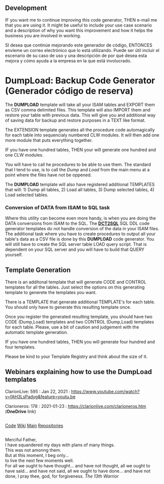 ## Development
IF you want me to continue improving this code generator, THEN e-mail me that you are using it. 
 It might be useful to include your use case scenario and a description of why you want this 
 improvement and how it helps the business you are involved in working.

SI desea que continúe mejorando este generador de código, ENTONCES envíeme un correo electrónico que lo está utilizando. 
 Puede ser útil incluir el escenario de su caso de uso y una descripción de por qué desea esta mejora
 y cómo ayuda a la empresa en la que está involucrado.
 
# DumpLoad: Backup Code Generator (Generador código de reserva)

The **DUMPLOAD** template will take all your ISAM tables and EXPORT them as CSV comma delimited files.
 This template will also IMPORT them and restore your table with previous data. This will give you
 and additional way of saving data for backup and restore purposes in a TEXT like format.

The EXTENSION template generates all the procedure code automagically for each table into sequencialy numbered CLW modules.
 It will then add one more module that puts everything together.

IF you have one hundred tables, THEN your will generate one hundred and one CLW modules.
 
You will have to call he procedures to be able to use them.  The standard that I tend to use, is to call the _Dump_ and _Load_ from the main menu at a point where the files have not be oppened.

The **DUMPLOAD** template will also have registered additional TEMPLATES that will: 1) Dump all tables, 2) Load all tables, 3) Dump selected tables, 4) Load selected tables.

### Conversion of DATA from ISAM to SQL task
Where this utility can become even more handy, is when you are doing the DATA conversions from ISAM to the SQL.
 The [**DCT2SQL**](https://github.com/RobertArtigas/DCT2SQL) SQL DDL code generator templates do not handle conversion of the data in your ISAM files.
 The additional task where you have to create procedures to output all your table's data as a CSV file is done by this **DUMPLOAD** code generator.
 You will still have to create the SQL server table LOAD query script. That is dependent on your SQL
 server and you will have to build that QUERY yourself.

## Template Generation 
There is an additonal template that will generate CODE and CONTROL templates for all the tables. 
 Just select the options on this generating template to generete the templates you want.


There is a TEMPLATE that generate additional TEMPLATE's for each table. You should only have to generate this resulting template once.

Once you register the generated resulting template, you should have two CODE (Dump,Load) templates and two CONTROL (Dump,Load) templates for each table.
 Please, use a bit of caution and judgement with the automatic template generation. 
 
IF you have one hundred tables, THEN you will generate four hundred and four templates.

Please be kind to your Template Registry and think about the size of it.

## Webinars explaining how to use the DumpLoad templates

ClarionLive: 595 : Jan 22, 2021 : https://www.youtube.com/watch?v=fAH3LsPadyg&feature=youtu.be

Clarioneros: 178 : 2021-01-23 : https://clarionlive.com/clarioneros.htm (**OneDrive** link)


##


[Code](https://github.com/RobertArtigas/DumpLoad) 
[Wiki](https://github.com/RobertArtigas/DumpLoad/wiki) 
[Main](https://github.com/RobertArtigas) 
[Repositories](https://github.com/RobertArtigas?tab=repositories)

 ##
Merciful Father, <br/>
I have squandered my days with plans of many things. <br/>
This was not amonng them. <br/>
But at this moment, I beg only... <br/>
to live the next few moments well. <br/>
For all we ought to have thought... and have not thought,
all we ought to have said... and have not said,
all we ought to have done... and have not done,
I pray thee, god, for forgiveness.
_The 13th Warrior_
